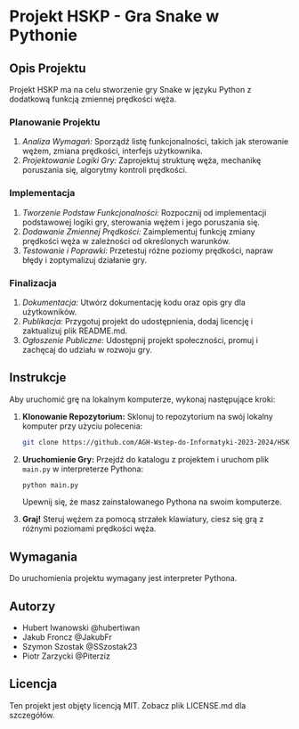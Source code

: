 # Projekt HSKP - Gra Snake w Pythonie

## Opis Projektu
Projekt HSKP ma na celu stworzenie gry Snake w języku Python z dodatkową funkcją zmiennej prędkości węża.

### Planowanie Projektu
1. *Analiza Wymagań:* Sporządź listę funkcjonalności, takich jak sterowanie wężem, zmiana prędkości, interfejs użytkownika.
2. *Projektowanie Logiki Gry:* Zaprojektuj strukturę węża, mechanikę poruszania się, algorytmy kontroli prędkości.

### Implementacja
1. *Tworzenie Podstaw Funkcjonalności:* Rozpocznij od implementacji podstawowej logiki gry, sterowania wężem i jego poruszania się.
2. *Dodawanie Zmiennej Prędkości:* Zaimplementuj funkcję zmiany prędkości węża w zależności od określonych warunków.
3. *Testowanie i Poprawki:* Przetestuj różne poziomy prędkości, napraw błędy i zoptymalizuj działanie gry.

### Finalizacja
1. *Dokumentacja:* Utwórz dokumentację kodu oraz opis gry dla użytkowników.
2. *Publikacja:* Przygotuj projekt do udostępnienia, dodaj licencję i zaktualizuj plik README.md.
3. *Ogłoszenie Publiczne:* Udostępnij projekt społeczności, promuj i zachęcaj do udziału w rozwoju gry.

## Instrukcje
Aby uruchomić grę na lokalnym komputerze, wykonaj następujące kroki:

1. **Klonowanie Repozytorium:** Sklonuj to repozytorium na swój lokalny komputer przy użyciu polecenia:
    ```bash
    git clone https://github.com/AGH-Wstep-do-Informatyki-2023-2024/HSKP
    ```
    
2. **Uruchomienie Gry:** Przejdź do katalogu z projektem i uruchom plik `main.py` w interpreterze Pythona:
    ```bash
    python main.py
    ```
    Upewnij się, że masz zainstalowanego Pythona na swoim komputerze.

3. **Graj!** Steruj wężem za pomocą strzałek klawiatury, ciesz się grą z różnymi poziomami prędkości węża.

## Wymagania
Do uruchomienia projektu wymagany jest interpreter Pythona.

## Autorzy
- Hubert Iwanowski @hubertiwan
- Jakub Froncz @JakubFr
- Szymon Szostak @SSzostak23
- Piotr Zarzycki @Piterziz

## Licencja
Ten projekt jest objęty licencją MIT. Zobacz plik LICENSE.md dla szczegółów.
